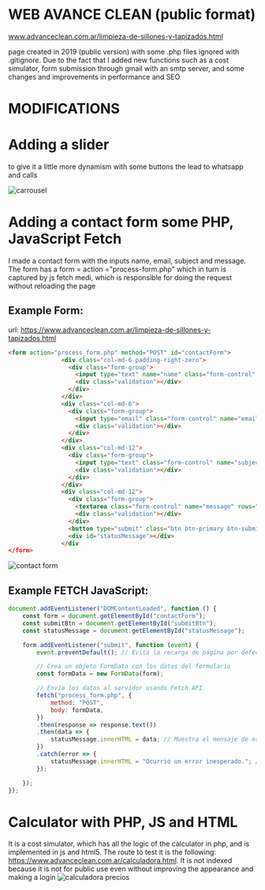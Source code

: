 # WEB AVANCE CLEAN (public format)

www.advanceclean.com.ar/limpieza-de-sillones-y-tapizados.html

page created in 2019 (public version) with some .php files ignored with .gitignore. Due to the fact that I added new functions such as a cost simulator, form submission through gmail with an smtp server, and some changes and improvements in performance and SEO

# MODIFICATIONS

# Adding a slider 
to give it a little more dynamism with some buttons the lead to whatsapp and calls

![carrousel](https://github.com/JonathanPerezVoulquin/web-advanceclean-2019-public/assets/76247835/b4aa1b96-ad51-4edc-8efb-686773ddc960)

# Adding a contact form some PHP, JavaScript Fetch
I made a contact form with the inputs name, email, subject and message.
The form has a form = action ="process-form.php" 
which in turn is captured by js fetch medi, which is responsible for doing the request without reloading the page



## Example Form:
url: https://www.advanceclean.com.ar/limpieza-de-sillones-y-tapizados.html
 ```html
<form action="process_form.php" method="POST" id="contactForm">
                <div class="col-md-6 padding-right-zero">
                  <div class="form-group">
                    <input type="text" name="name" class="form-control" id="name" placeholder="name" data-rule="required" data-msg="Please enter at least 4 chars" />
                    <div class="validation"></div>
                  </div>
                </div>
                <div class="col-md-6">
                  <div class="form-group">
                    <input type="email" class="form-control" name="email" id="email" placeholder="Email" data-rule="required" data-msg="Please enter a valid email" />
                    <div class="validation"></div>
                  </div>
                </div>
                <div class="col-md-12">
                  <div class="form-group">
                    <input type="text" class="form-control" name="subject" id="subject" placeholder="subject" data-rule="minlen:4 required" data-msg="Please enter at least 8 chars of subject" />
                    <div class="validation"></div>
                  </div>
                </div>
                <div class="col-md-12">
                  <div class="form-group">
                    <textarea class="form-control" name="message" rows="5" data-rule="required" data-msg="Please write something for us" placeholder="Mensaje"></textarea>
                    <div class="validation"></div>
                  </div>				  
                  <button type="submit" class="btn btn-primary btn-submit" id="submitBtn">ENVIAR</button>
				  <div id="statusMessage"></div>
                </div
</form>
```
![contact form](https://github.com/JonathanPerezVoulquin/web-advanceclean-2019-public/assets/76247835/02f9146d-00f9-4f7c-a025-396c63c33143)

## Example FETCH JavaScript:
```javascript
document.addEventListener("DOMContentLoaded", function () {
    const form = document.getElementById("contactForm");
    const submitBtn = document.getElementById("submitBtn");
    const statusMessage = document.getElementById("statusMessage");

    form.addEventListener("submit", function (event) {
        event.preventDefault(); // Evita la recarga de página por defecto

        // Crea un objeto FormData con los datos del formulario
        const formData = new FormData(form);

        // Envía los datos al servidor usando Fetch API
        fetch("process_form.php", {
            method: "POST",
            body: formData,
        })
        .then(response => response.text())
        .then(data => {
            statusMessage.innerHTML = data; // Muestra el mensaje de estado en la página
        })
        .catch(error => {
            statusMessage.innerHTML = "Ocurrió un error inesperado."; // Manejo de errores
        });

    });
});
```
# Calculator with PHP, JS and HTML

It is a cost simulator, which has all the logic of the calculator in php, and is implemented in js and html5.
The route to test it is the following:
https://www.advanceclean.com.ar/calculadora.html.
It is not indexed because it is not for public use even without improving the appearance and making a login
![calculadora precios](https://github.com/JonathanPerezVoulquin/web-advanceclean-2019-public/assets/76247835/71ce7caf-d7c9-4932-9de0-7ecb8a430808)
